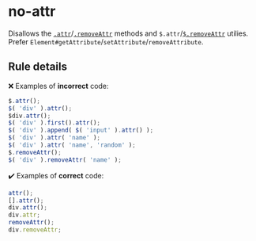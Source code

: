 # no-attr

Disallows the [`.attr`](https://api.jquery.com/attr/)/[`.removeAttr`](https://api.jquery.com/removeAttr/) methods and `$.attr`/[`$.removeAttr`](https://api.jquery.com/jQuery.removeAttr/) utilies. Prefer `Element#getAttribute`/`setAttribute`/`removeAttribute`.

## Rule details

❌ Examples of **incorrect** code:
```js
$.attr();
$( 'div' ).attr();
$div.attr();
$( 'div' ).first().attr();
$( 'div' ).append( $( 'input' ).attr() );
$( 'div' ).attr( 'name' );
$( 'div' ).attr( 'name', 'random' );
$.removeAttr();
$( 'div' ).removeAttr( 'name' );
```

✔️ Examples of **correct** code:
```js
attr();
[].attr();
div.attr();
div.attr;
removeAttr();
div.removeAttr;
```

